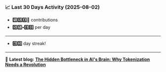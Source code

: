 <!--START_STATS-->
### 📈 Last 30 Days Activity (2025-08-02)  
- **1️⃣5️⃣4️⃣🎱** contributions  
- **5️⃣1️⃣•6️⃣0️⃣** per day
---
- **6️⃣3️⃣** day streak!
---
📝 **Latest blog:** [**The Hidden Bottleneck in AI's Brain: Why Tokenization Needs a Revolution**](https://andriak.com/blog/tokenization-revolution)
<!--END_STATS-->
